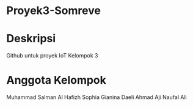 # Proyek3-Somreve

# Deskripsi
Github untuk proyek IoT Kelompok 3

# Anggota Kelompok
Muhammad Salman Al Hafizh
Sophia Gianina Daeli
Ahmad Aji Naufal Ali